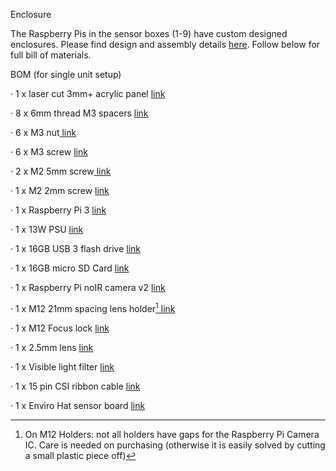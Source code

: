 Enclosure

The Raspberry Pis in the sensor boxes \(1-9\) have custom designed enclosures. Please find design and assembly details [here](https://www.dropbox.com/sh/f0kpbijof75f8he/AABsvF3s7CZVFd1wWMZMEcZ9a?dl=0). Follow below for full bill of materials.

BOM \(for single unit setup\)

· 1 x laser cut 3mm+ acrylic panel [link](http://no.rs-online.com/web/p/solid-plastic-sheets/0434295/)

· 8 x 6mm thread M3 spacers [link](http://no.rs-online.com/web/p/threaded-standoffs/0325738/)

· 6 x M3 nut[ link](http://no.rs-online.com/web/p/hex-nuts/0525701/?origin=PSF_431982|rel)

· 6 x M3 screw [link](http://no.rs-online.com/web/p/machine-screws/0527971/?origin=PSF_432015|rel)

· 2 x M2 5mm screw[ link](http://no.rs-online.com/web/p/machine-screws/9141563/)

· 1 x M2 2mm screw [link](http://no.rs-online.com/web/p/machine-screws/9141560/)

· 1 x Raspberry Pi 3 [link](http://no.rs-online.com/web/p/processor-microcontroller-development-kits/8968660/?searchTerm=896-8660&relevancy-data=636F3D3126696E3D4931384E525353746F636B4E756D626572266C753D656E266D6D3D6D61746368616C6C26706D3D5E285C647B362C377D5B4161426250705D297C285C647B337D5B5C732D2F255C2E2C5D5C647B332C347D5B4161426250705D3F292426706F3D3126736E3D592673743D52535F53544F434B5F4E554D4245522677633D4E4F4E45267573743D3839362D38363630267374613D3839363836363026)

· 1 x 13W PSU [link](http://no.rs-online.com/web/p/plug-in-power-supply/9098126/?searchTerm=909-8126&relevancy-data=636F3D3126696E3D4931384E525353746F636B4E756D626572266C753D656E266D6D3D6D61746368616C6C26706D3D5E285C647B362C377D5B4161426250705D297C285C647B337D5B5C732D2F255C2E2C5D5C647B332C347D5B4161426250705D3F292426706F3D3126736E3D592673743D52535F53544F434B5F4E554D4245522677633D4E4F4E45267573743D3930392D38313236267374613D3930393831323626)

· 1 x 16GB USB 3 flash drive [link](http://no.rs-online.com/web/p/usb-flash-drives/9011236/?searchTerm=901-1236&relevancy-data=636F3D3126696E3D4931384E525353746F636B4E756D626572266C753D656E266D6D3D6D61746368616C6C26706D3D5E285C647B362C377D5B4161426250705D297C285C647B337D5B5C732D2F255C2E2C5D5C647B332C347D5B4161426250705D3F292426706F3D3126736E3D592673743D52535F53544F434B5F4E554D4245522677633D4E4F4E45267573743D3930312D31323336267374613D3930313132333626)

· 1 x 16GB micro SD Card [link](http://no.rs-online.com/web/p/secure-digital-cards/1249640/?searchTerm=124-9640&relevancy-data=636F3D3126696E3D4931384E525353746F636B4E756D626572266C753D656E266D6D3D6D61746368616C6C26706D3D5E285C647B362C377D5B4161426250705D297C285C647B337D5B5C732D2F255C2E2C5D5C647B332C347D5B4161426250705D3F292426706F3D3126736E3D592673743D52535F53544F434B5F4E554D4245522677633D4E4F4E45267573743D3132342D39363430267374613D3132343936343026)

· 1 x Raspberry Pi noIR camera v2 [link](http://no.rs-online.com/web/p/video-modules/9132673/?searchTerm=913-2673&relevancy-data=636F3D3126696E3D4931384E525353746F636B4E756D626572266C753D656E266D6D3D6D61746368616C6C26706D3D5E285C647B362C377D5B4161426250705D297C285C647B337D5B5C732D2F255C2E2C5D5C647B332C347D5B4161426250705D3F292426706F3D3126736E3D592673743D52535F53544F434B5F4E554D4245522677633D4E4F4E45267573743D3931332D32363733267374613D3931333236373326)

· 1 x M12 21mm spacing lens holder[^1][ link](http://www.m12lenses.com/CNC-Machined-Raspberry-Pi-M12-Lens-Holder-Metal-p/pt-lh020rpm.htm)

· 1 x M12 Focus lock [link](http://www.m12lenses.com/M12x0-5-Lock-Ring-Plastic-p/pt-lr001p.htm)

· 1 x 2.5mm lens [link](http://www.m12lenses.com/2-5mm-F2-5-Board-Lens-p/pt-02520.htm)

· 1 x Visible light filter [link](http://www.leefilters.com/lighting/colour-details.html#181)

· 1 x 15 pin CSI ribbon cable [link](https://www.elfadistrelec.no/en/flat-ribbon-cable-raspberry-pi-pi-2b-raspberry-pi-rpi-fbk-75/p/30037322?q=ribbon+cable+raspberry+pi&page=1&origPos=1&origPageSize=25&simi=95.55&no-cache=true)

· 1 x Enviro Hat sensor board [link](https://shop.pimoroni.com/products/enviro-phat)

[^1]: On M12 Holders: not all holders have gaps for the Raspberry Pi Camera IC. Care is needed on purchasing \(otherwise it is easily solved by cutting a small plastic piece off\)

